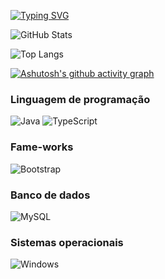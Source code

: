 
[![Typing SVG](https://readme-typing-svg.herokuapp.com/?color=211816&size=35&center=true&vCenter=true&width=1000&lines=Hi!,+I'm+Carlos+:%29)](https://git.io/typing-svg)

![GitHub Stats](https://github-readme-stats.vercel.app/api?username=CarlosEduardo-dev&theme=transparent&bg_color=000&border_color=30A3DC&show_icons=true&icon_color=30A3DC&title_color=E94D5F&text_color=FFF)

![Top Langs](https://github-readme-stats-git-masterrstaa-rickstaa.vercel.app/api/top-langs/?username=CarlosEduardo-dev&bg_color=000&border_color=30A3DC&title_color=E94D5F&text_color=FFF&layout=compact)



[![Ashutosh's github activity graph](https://github-readme-activity-graph.vercel.app/graph?username=CarlosEduardo-dev&bg_color=080808&color=fb74f2&line=e23c9d&point=922f8a&area=true&hide_border=true)](https://github.com/ashutosh00710/github-readme-activity-graph)

### Linguagem de programação

![Java](https://img.shields.io/badge/java-%23ED8B00.svg?style=for-the-badge&logo=openjdk&logoColor=white)
![TypeScript](https://img.shields.io/badge/TypeScript-007ACC?style=for-the-badge&logo=typescript&logoColor=white)

### Fame-works
![Bootstrap](https://img.shields.io/badge/-boostrap-0D1117?style=for-the-badge&logo=bootstrap&labelColor=0D1117)

### Banco de dados
![MySQL](https://img.shields.io/badge/MySQL-00000F?style=for-the-badge&logo=mysql&logoColor=white)

### Sistemas operacionais

![Windows](https://img.shields.io/badge/Windows-000?style=for-the-badge&logo=windows&logoColor=2CA5E0)
